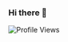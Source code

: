 ### Hi there 👋

<!--
**poudelmadhav/poudelmadhav** is a ✨ _special_ ✨ repository because its `README.md` (this file) appears on your GitHub profile.

Here are some ideas to get you started:

- 🔭 I’m currently working on ...
- 🌱 I’m currently learning ...
- 👯 I’m looking to collaborate on ...
- 🤔 I’m looking for help with ...
- 💬 Ask me about ...
- 📫 How to reach me: ...
- 😄 Pronouns: ...
- ⚡ Fun fact: ...

![Header](https://capsule-render.vercel.app/api?text=Madhav%20Paudel&fontColor=ffffff&fontSize=40&fontAlign=48&height=250&section=head&color=gradient&type=rect)

![](https://github-readme-stats.vercel.app/api?username=poudelmadhav&show_icons=true&theme=radical)

![](https://github-readme-stats.vercel.app/api/top-langs/?username=poudelmadhav&layout=compact&theme=radical)
-->

![Profile Views](https://komarev.com/ghpvc/?username=poudelmadhav)
